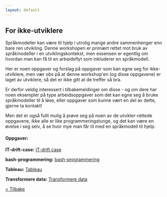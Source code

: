 ```yaml
---
layout: default
---
```


## For ikke-utviklere

Språkmodeller kan være til hjelp i utrolig mange andre sammenhenger enn bare ren utvikling.
Denne workshopen er primært rettet mot bruk av språkmodeller i en utviklingskontekst, 
men essensen er egentlig om hvordan man kan få til en arbeidsflyt som inkluderer en språkmodell.

Her er noen oppgaver og forslag på oppgaver som kan egne seg for ikke-utviklere, 
men vær obs på at denne workshop'en (og disse oppgavene) er laget av utviklere,
så det er ikke gitt at de treffer så bra.

Er derfor veldig interessert i tilbakemeldinger om disse - 
og om dere har noen eksempler på type arbeidsoppgaver som det kan egne seg å bruke
språkmodeller til å løse, eller oppgaver som kunne vært en del av dette,
gjerne ta kontakt!

Men det er også fullt mulig å prøve seg på noen av de utvikler-rettede oppgavene,
ikke alle er like programmeringstunge, og det kan være en øvelse i seg selv, å se hvor mye man får til 
med en språkmodell til hjelp.

#### Oppgaver:

**IT-drift-case:** [IT-drift case](./exercises/IT-drift-case.md)

**bash-programmering:** [bash-programmering](./exercises/Bash-programmering.md)

**Tableau:** [Tableau](./exercises/Tableau.md)

**Transformere data:** [Transformere data](./exercises/Transformere-data.md)

[< Tilbake](../)